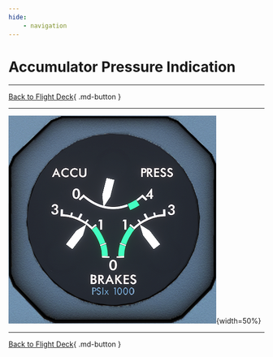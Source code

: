 ```yaml
---
hide:
    - navigation
---
```


# Accumulator Pressure Indication

---

[Back to Flight Deck](../flight-deck.md){ .md-button }

---

![Accumulator Pressure Indication](../../assets/a32nx-briefing/front/accu.png "Accumulator Pressure Indication"){width=50%}


---

[Back to Flight Deck](../flight-deck.md){ .md-button }
